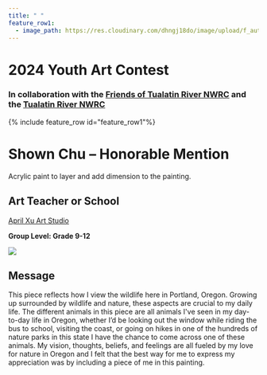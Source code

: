 ```yaml
---
title: " "
feature_row1:
  - image_path: https://res.cloudinary.com/dhngj18do/image/upload/f_auto,q_auto/v1/images/artcontest/ribbon_hm
---
```


# 2024 Youth Art Contest

### In collaboration with the [Friends of Tualatin River NWRC](https://fotr.wildapricot.org/) and the [Tualatin River NWRC](https://www.fws.gov/refuge/Tualatin_River/)

{% include feature_row id="feature_row1"%}

# Shown Chu – Honorable Mention  
Acrylic paint to layer and add dimension to the painting.  

## Art Teacher or School  
[April Xu Art Studio](https://www.xuluart.org/)  

**Group Level: Grade 9-12**  

![](https://res.cloudinary.com/dhngj18do/image/upload/f_auto,q_auto/v1/images/artcontest/2024_grp1_hm_large)

## Message

This piece reflects how I view the wildlife here in Portland, Oregon. Growing up surrounded by wildlife and nature, these aspects are crucial to my daily life. The different animals in this piece are all animals I've seen in my day-to-day life in Oregon, whether I’d be looking out the window while riding the bus to school, visiting the coast, or going on hikes in one of the hundreds of nature parks in this state I have the chance to come across one of these animals. My vision, thoughts, beliefs, and feelings are all fueled by my love for nature in Oregon and I felt that the best way for me to express my appreciation was by including a piece of me in this painting.

